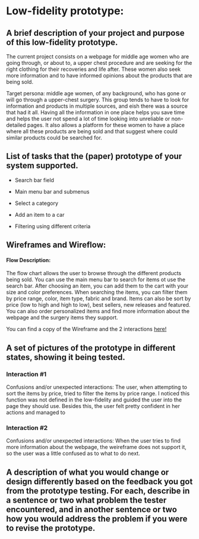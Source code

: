 # Low-fidelity prototype:

## A brief description of your project and purpose of this low-fidelity prototype.
The current project consists on a webpage for middle age women who are going through, or about to, a upper chest procedure and are seeking for the right clothing for their recoveries and life after. These women also seek more information and to have informed opinions about the products that are being sold.

Target persona: middle age women, of any background, who has gone or will go through a upper-chest surgery. This group tends to have to look for information and products in multiple sources, and eish there was a source that had it all. Having all the information in one place helps you save time and helps the user not spend a lot of time looking into unreliable or non-detailed pages. It also allows a platform for these women to have a place where all these products are being sold and that suggest where could similar products could be searched for.

## List of tasks that the (paper) prototype of your system supported.
- Search bar field

- Main menu bar and submenus

- Select a category

- Add an item to a car

- Filtering using different criteria

## Wireframes and Wireflow:
#### Flow Description: #### 
The flow chart allows the user to browse through the different products being sold. You can use the main menu bar to search for items ot use the search bar. After choosing an item, you can add them to the cart with your size and color preferences. When searching the items, you can filter them by price range, color, item type, fabric and brand. Items can also be sort by price (low to high and high to low), best sellers, new releases and featured. You can also order personalized items and find more information about the webpage and the surgery items they support.

You can find a copy of the Wireframe and the 2 interactions [here!](https://freehand.invisionapp.com/freehand/document/N1dYUuXmA)


## A set of pictures of the prototype in different states, showing it being tested.

### Interaction #1
Confusions and/or unexpected interactions:
The user, when attempting to sort the items by price, tried to filter the items by price range. I noticed this function was not defined in the low-fidelity and guided the user into the page they should use. Besides this, the user felt pretty confident in her actions and managed to 

### Interaction #2
Confusions and/or unexpected interactions:
When the user tries to find more information about the webpage, the weireframe does not support it, so the user was a little confused as to what to do next.

## A description of what you would change or design differently based on the feedback you got from the prototype testing. For each, describe in a sentence or two what problem the tester encountered, and in another sentence or two how you would address the problem if you were to revise the prototype.
